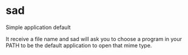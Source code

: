 # sad
Simple application default

It receive a file name and sad will ask you to choose a program in your PATH 
to be the default application to open that mime type. 

